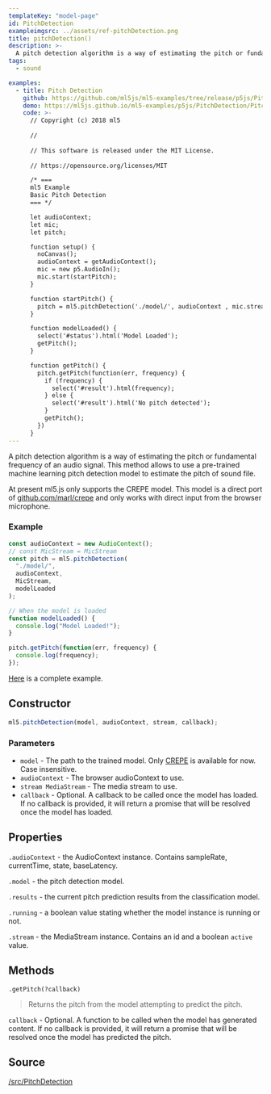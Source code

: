```yaml
---
templateKey: "model-page"
id: PitchDetection
exampleimgsrc: ../assets/ref-pitchDetection.png
title: pitchDetection()
description: >-
  A pitch detection algorithm is a way of estimating the pitch or fundamental frequency of an audio signal.
tags:
  - sound

examples:
  - title: Pitch Detection
    github: https://github.com/ml5js/ml5-examples/tree/release/p5js/PitchDetection/PitchDetection
    demo: https://ml5js.github.io/ml5-examples/p5js/PitchDetection/PitchDetection
    code: >-  
      // Copyright (c) 2018 ml5
      
      //
      
      // This software is released under the MIT License.
      
      // https://opensource.org/licenses/MIT

      /* ===
      ml5 Example
      Basic Pitch Detection
      === */

      let audioContext;
      let mic;
      let pitch;

      function setup() {
        noCanvas();
        audioContext = getAudioContext();
        mic = new p5.AudioIn();
        mic.start(startPitch);
      }

      function startPitch() {
        pitch = ml5.pitchDetection('./model/', audioContext , mic.stream, modelLoaded);
      }

      function modelLoaded() {
        select('#status').html('Model Loaded');
        getPitch();
      }

      function getPitch() {
        pitch.getPitch(function(err, frequency) {
          if (frequency) {
            select('#result').html(frequency);
          } else {
            select('#result').html('No pitch detected');
          }
          getPitch();
        })
      }
---
```


A pitch detection algorithm is a way of estimating the pitch or fundamental frequency of an audio signal. This method allows to use a pre-trained machine learning pitch detection model to estimate the pitch of sound file.

At present ml5.js only supports the CREPE model. This model is a direct port of [github.com/marl/crepe](https://github.com/marl/crepe) and only works with direct input from the browser microphone.

### Example

```javascript
const audioContext = new AudioContext();
// const MicStream = MicStream
const pitch = ml5.pitchDetection(
  "./model/",
  audioContext,
  MicStream,
  modelLoaded
);

// When the model is loaded
function modelLoaded() {
  console.log("Model Loaded!");
}

pitch.getPitch(function(err, frequency) {
  console.log(frequency);
});
```

[Here](https://github.com/ml5js/ml5-examples/blob/master/p5js/PitchDetection/PitchDetection_Game/sketch.js) is a complete example.

## Constructor

```javascript
ml5.pitchDetection(model, audioContext, stream, callback);
```

### Parameters

- `model` - The path to the trained model. Only [CREPE](https://github.com/marl/crepe) is available for now. Case insensitive.
- `audioContext` - The browser audioContext to use.
- `stream MediaStream` - The media stream to use.
- `callback` - Optional. A callback to be called once the model has loaded. If no callback is provided, it will return a promise that will be resolved once the model has loaded.

## Properties

`.audioContext` - the AudioContext instance. Contains sampleRate, currentTime, state, baseLatency.

`.model` - the pitch detection model.

`.results` - the current pitch prediction results from the classification model.

`.running` - a boolean value stating whether the model instance is running or not.

`.stream` - the MediaStream instance. Contains an id and a boolean `active` value.

## Methods

```
.getPitch(?callback)
```

> Returns the pitch from the model attempting to predict the pitch.

`callback` - Optional. A function to be called when the model has generated content. If no callback is provided, it will return a promise that will be resolved once the model has predicted the pitch.

## Source

[/src/PitchDetection](https://github.com/ml5js/ml5-library/tree/master/src/PitchDetection)
